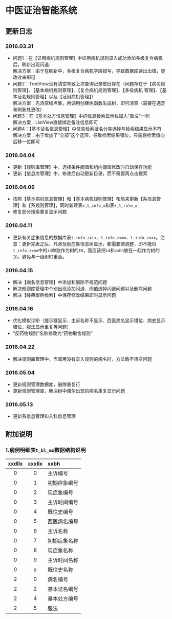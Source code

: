 # 中医证治智能系统
## 更新日志
### 2016.03.31
- 问题1：在【证用病机规则管理】中证用病机规则录入成功添加多级复合病机后，刷新出现闪退.  
解决方案：由于在刷新中，多级复合病机字段错写，导致数据库读出出错，更改过来即可
- 问题2：TreeView没有清空导致上次查询记录依旧存在（问题存在于【病名规则管理】、【基本病机规则管理】、【复合病机规则管理】、【多级病机 管理】、【基本证名规则管理】以及【证用病机管理】）  
解决方案：先清空结点集，再调用创建树函数生成树，即可清空（需要在选定和刷新处更改）
- 问题3：在【基本处方信息管理】中的信息检索显示栏加入“备注”一列  
解决方案：ListView直接绑定备注信息即可
- 问题4：【基本证名信息管理】中信息检索证名分类选择与检索结果显示不符  
解决方案：由于增加了“全部”这个选项，导致检索结果错位，只需将检索值向后移一位即可

### 2016.04.04
- 更新【规则库管理】中，选择条件阈值和组内阈值修改时自动保存功能
- 更新【信息库管理】中，修改后自动更新目录，而不需要再点击搜索

### 2016.04.06
- 按照【基本病机信息管理】和【基本病机规则管理】布局来更新【系信息管理】和【系规则管理】，同时新建表`x_t_info_x`和表`x_t_rule_x`
- 修复部分搜索重复显示问题

### 2016.04.11
- 更新有关症象信息的数据库表`t_info_zxlx`、`t_info_zxmx`、`t_info_zxxx`。注意：更新完表之后，凡涉及到症象信息树显示，都需要微调整，即不能将`t_info_zxmx`中的`id`单独作为树的`ID`，而应该把`id`和`zxbh`放在一起作为树的`ID`，避免与一级树ID重合。

### 2016.04.15
- 解决【病名信息管理】中添加和删除不规范问题
- 解决规则库管理中个别出现添加闪退、阈值选择闪退问题以及删除问题
- 解决【经典案例检索】中保存修改结果即时显示问题

### 2016.04.16
- 优化模拟诊断（提示框显示、主诉名称不显示、西医病名显示错位、病史显示错位、服法显示重复等问题）
- “反药物规则”名称修改为“药物取舍规则”

### 2016.04.22
- 解决规则库管理中，当调用没有录入规则的病名时，方法数不清空问题

### 2016.05.04
- 更新规则管理数据库，删除重复行
- 更新规则管理库，解决树中偶尔出现的病名重复显示问题

### 2016.05.13
- 更新系信息管理和入科信息管理

## 附加说明
### 1.病例明细表`t_bl_mx`数据结构说明
| xxdllx | xxxllx | xxbh |
| :--------: | :--------:| :-- |
| 0  | 0 |  主诉编号|
| 0| 1 |  初期症象编号|
|0 | 2| 现症象编号|
| 0| 3| 主诉时间编号|
| 0| 4| 既往史编号|
| 0| 5| 西医病名编号|
|0 | 6| 主诉名称|
|0 | 7| 初期症象名称|
|0 | 8| 现症象名称|
|0 | 9| 主诉时间名称|
| 0| a| 既往史名称|
| 2| 0| 病名编号|
| 2| 2| 基本证名编号|
| 2| 4| 基本处方编号|
| 2| 5| 服法|
